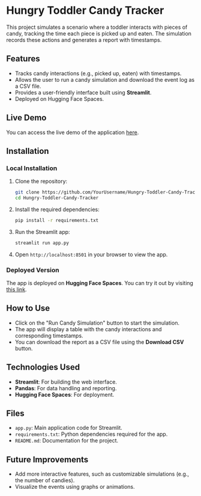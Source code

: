 # Hungry Toddler Candy Tracker

This project simulates a scenario where a toddler interacts with pieces of candy, tracking the time each piece is picked up and eaten. The simulation records these actions and generates a report with timestamps.

## Features
- Tracks candy interactions (e.g., picked up, eaten) with timestamps.
- Allows the user to run a candy simulation and download the event log as a CSV file.
- Provides a user-friendly interface built using **Streamlit**.
- Deployed on Hugging Face Spaces.

## Live Demo
You can access the live demo of the application [here](https://huggingface.co/spaces/reemamemon/HungryToddler).

## Installation

### Local Installation

1. Clone the repository:
    ```bash
    git clone https://github.com/YourUsername/Hungry-Toddler-Candy-Tracker.git
    cd Hungry-Toddler-Candy-Tracker
    ```

2. Install the required dependencies:
    ```bash
    pip install -r requirements.txt
    ```

3. Run the Streamlit app:
    ```bash
    streamlit run app.py
    ```

4. Open `http://localhost:8501` in your browser to view the app.

### Deployed Version

The app is deployed on **Hugging Face Spaces**. You can try it out by visiting [this link](https://huggingface.co/spaces/YourUsername/Hungry-Toddler-Candy-Tracker).

## How to Use

- Click on the "Run Candy Simulation" button to start the simulation.
- The app will display a table with the candy interactions and corresponding timestamps.
- You can download the report as a CSV file using the **Download CSV** button.

## Technologies Used
- **Streamlit**: For building the web interface.
- **Pandas**: For data handling and reporting.
- **Hugging Face Spaces**: For deployment.

## Files
- `app.py`: Main application code for Streamlit.
- `requirements.txt`: Python dependencies required for the app.
- `README.md`: Documentation for the project.

## Future Improvements
- Add more interactive features, such as customizable simulations (e.g., the number of candies).
- Visualize the events using graphs or animations.
